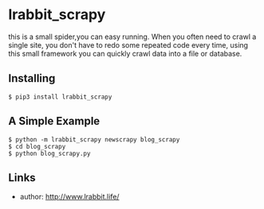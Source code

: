lrabbit_scrapy
=====

this is a small spider,you can easy running. When you often need to crawl a single site, you don't have to redo some repeated code every time, using this small framework you can quickly crawl data into a file or database.


Installing
----------

    $ pip3 install lrabbit_scrapy

A Simple Example
----------------


    $ python -m lrabbit_scrapy newscrapy blog_scrapy
    $ cd blog_scrapy
    $ python blog_scrapy.py

Links
-----

- author: http://www.lrabbit.life/

